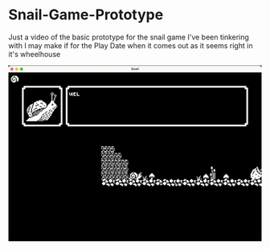 # Snail-Game-Prototype

Just a video of the basic prototype for the snail game I've been tinkering with
I may make if for the Play Date when it comes out as it seems right in it's wheelhouse

![Gif of Snail Game](https://github.com/mermaid/Snail-Game-Prototype/blob/master/snail-game-prototype.gif)
